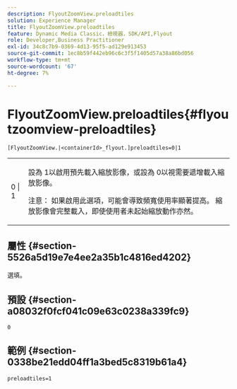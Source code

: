 ```yaml
---
description: FlyoutZoomView.preloadtiles
solution: Experience Manager
title: FlyoutZoomView.preloadtiles
feature: Dynamic Media Classic，檢視器，SDK/API,Flyout
role: Developer,Business Practitioner
exl-id: 34c8c7b9-0369-4d13-95f5-ad129e913453
source-git-commit: 1ec8b59f442eb96c6c3f5f1405d57a38a86bd056
workflow-type: tm+mt
source-wordcount: '67'
ht-degree: 7%

---
```


# FlyoutZoomView.preloadtiles{#flyoutzoomview-preloadtiles}

`[FlyoutZoomView.|<containerId>_flyout.]preloadtiles=0|1`

<table id="table_8E44EC404A1A45C59EA1EF2766613930"> 
 <tbody> 
  <tr> 
   <td colname="col1"> <p> <span class="codeph"> 0 | 1 </span> </p> </td> 
   <td colname="col2"> <p> 設為<span class="codeph"> 1</span>以啟用預先載入縮放影像，或設為<span class="codeph"> 0</span>以視需要遞增載入縮放影像。 </p> <p> <p>注意： 如果啟用此選項，可能會導致頻寬使用率顯著提高。 縮放影像會完整載入，即使使用者未起始縮放動作亦然。 </p> </p> </td> 
  </tr> 
 </tbody> 
</table>

## 屬性 {#section-5526a5d19e7e4ee2a35b1c4816ed4202}

選填。

## 預設 {#section-a08032f0fcf041c09e63c0238a339fc9}

`0`

## 範例 {#section-0338be21edd04ff1a3bed5c8319b61a4}

`preloadtiles=1`
